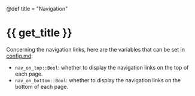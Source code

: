 @def title = "Navigation"

# {{ get_title }}

Concerning the navigation links, here are the variables that can be set in [config.md](https://raw.githubusercontent.com/rmsrosa/booksjl-franklin-template/main/config.md):

* `nav_on_top::Bool`: whether to display the navigation links on the top of each page.
* `nav_on_bottom::Bool`: whether to display the navigation links on the bottom of each page.

